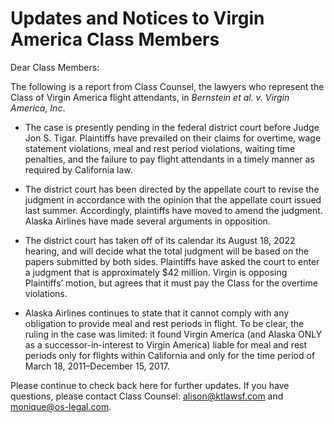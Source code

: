 # Updates and Notices to Virgin America Class Members

Dear Class Members:

The following is a report from Class Counsel, the lawyers who represent the Class of Virgin America flight attendants, in _Bernstein et al. v. Virgin America, Inc_.

* The case is presently pending in the federal district court before Judge Jon S. Tigar.  Plaintiffs have prevailed on their claims for overtime, wage statement violations, meal and rest period violations, waiting time penalties, and the failure to pay flight attendants in a timely manner as required by California law.

* The district court has been directed by the appellate court to revise the judgment in accordance with the opinion that the appellate court issued last summer.  Accordingly, plaintiffs have moved to amend the judgment.  Alaska Airlines have made several arguments in opposition.

* The district court has taken off of its calendar its August 18, 2022 hearing, and will decide what the total judgment will be based on the papers submitted by both sides.  Plaintiffs have asked the court to enter a judgment that is approximately $42 million.  Virgin is opposing Plaintiffs’ motion, but agrees that it must pay the Class for the overtime violations.

* Alaska Airlines continues to state that it cannot comply with any obligation to provide meal and rest periods in flight.  To be clear, the ruling in the case was limited: it found Virgin America (and Alaska ONLY as a successor-in-interest to Virgin America) liable for meal and rest periods only for flights within California and only for the time period of March 18, 2011–December 15, 2017.

Please continue to check back here for further updates.  If you have questions, please contact Class Counsel: [alison@ktlawsf.com](mailto:alison@ktlawsf.com) and [monique@os-legal.com](mailto:monique@os-legal.com).
